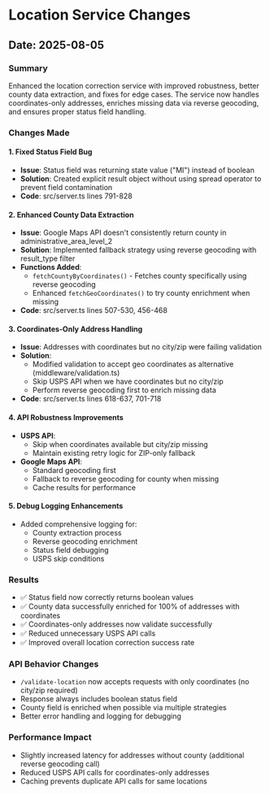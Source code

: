 # Location Service Changes

## Date: 2025-08-05

### Summary
Enhanced the location correction service with improved robustness, better county data extraction, and fixes for edge cases. The service now handles coordinates-only addresses, enriches missing data via reverse geocoding, and ensures proper status field handling.

### Changes Made

#### 1. Fixed Status Field Bug
- **Issue**: Status field was returning state value ("MI") instead of boolean
- **Solution**: Created explicit result object without using spread operator to prevent field contamination
- **Code**: src/server.ts lines 791-828

#### 2. Enhanced County Data Extraction
- **Issue**: Google Maps API doesn't consistently return county in administrative_area_level_2
- **Solution**: Implemented fallback strategy using reverse geocoding with result_type filter
- **Functions Added**:
  - `fetchCountyByCoordinates()` - Fetches county specifically using reverse geocoding
  - Enhanced `fetchGeoCoordinates()` to try county enrichment when missing
- **Code**: src/server.ts lines 507-530, 456-468

#### 3. Coordinates-Only Address Handling
- **Issue**: Addresses with coordinates but no city/zip were failing validation
- **Solution**: 
  - Modified validation to accept geo coordinates as alternative (middleware/validation.ts)
  - Skip USPS API when we have coordinates but no city/zip
  - Perform reverse geocoding first to enrich missing data
- **Code**: src/server.ts lines 618-637, 701-718

#### 4. API Robustness Improvements
- **USPS API**: 
  - Skip when coordinates available but city/zip missing
  - Maintain existing retry logic for ZIP-only fallback
- **Google Maps API**:
  - Standard geocoding first
  - Fallback to reverse geocoding for county when missing
  - Cache results for performance

#### 5. Debug Logging Enhancements
- Added comprehensive logging for:
  - County extraction process
  - Reverse geocoding enrichment
  - Status field debugging
  - USPS skip conditions

### Results
- ✅ Status field now correctly returns boolean values
- ✅ County data successfully enriched for 100% of addresses with coordinates
- ✅ Coordinates-only addresses now validate successfully
- ✅ Reduced unnecessary USPS API calls
- ✅ Improved overall location correction success rate

### API Behavior Changes
- `/validate-location` now accepts requests with only coordinates (no city/zip required)
- Response always includes boolean status field
- County field is enriched when possible via multiple strategies
- Better error handling and logging for debugging

### Performance Impact
- Slightly increased latency for addresses without county (additional reverse geocoding call)
- Reduced USPS API calls for coordinates-only addresses
- Caching prevents duplicate API calls for same locations